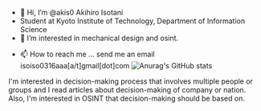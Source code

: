 - 👋 Hi, I’m @akis0 Akihiro Isotani
- Student at Kyoto Institute of Technology, Department of Information Science
- 👀 I’m interested in mechanical design and osint.
<!---- 🌱 I’m currently learning---> 
- 📫 How to reach me ... send me an email isoiso0316aaa[a/t]gmail[dot]com
![Anurag's GitHub stats](https://github-readme-stats.vercel.app/api?username=akis0)

I'm interested in decision-making process that involves multiple people or groups 
and I read articles about decision-making of company or nation. Also, I'm interested in OSINT that decision-making should be based on.





<!---
my experience at University Classes
C: I wrote a simple pseudo compiler. 
Java: I wrote a small GUI application that follows MVC model and  uses JDBC
Scilab: I wrote some code for Nearest Neighbor Classification and  Naive Bayes classifier
--->


<!---
akis0/akis0 is a ✨ special ✨ repository because its `README.md` (this file) appears on your GitHub profile.
You can click the Preview link to take a look at your changes.
--->
